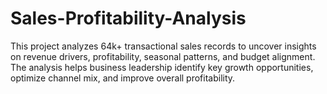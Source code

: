 # Sales-Profitability-Analysis
This project analyzes 64k+ transactional sales records to uncover insights on revenue drivers, profitability, seasonal patterns, and budget alignment. The analysis helps business leadership identify key growth opportunities, optimize channel mix, and improve overall profitability.
